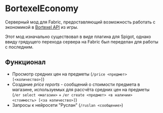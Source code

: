 # BortexelEconomy
Серверный мод для Fabric, предоставляющий возможность работать с экономикой в [Bortexel API](https://docs.bortexel.ru) из игры.

Этот мод изначально существовал в виде плагина для Spigot, однако ввиду грядущего перехода сервера на Fabric был переделан для работы с последним.

## Функционал
* Просмотр средних цен на предметы (`/price <предмет> [<количество>]`)
* Создание *price reports* - сообщений о стоимости предмета в магазине, используемых для рассчёта средних цен на предметы (`/er select <магазин>` + `/er create <предмет> <в наличии> <стоимость> [<за количество>]`)
* Запросы к нейросети "Руслан" (`/ruslan <сообщение>`)